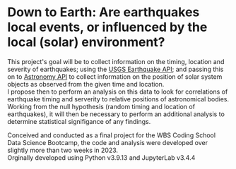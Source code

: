 # Down to Earth: Are earthquakes local events, or influenced by the local (solar) environment?

This project's goal will be to collect information on the timing, location and severity of earthquakes; 
using the [USGS Earthquake API](https://earthquake.usgs.gov/fdsnws/event/1/); 
and passing this on to [Astronomy API](https://docs.astronomyapi.com/v/v2/) to collect information
on the position of solar system objects as observed from the given time and location.    
I propose then to perform an analysis on this data to look for correlations of earthquake timing 
and serverity to relative positions of astronomical bodies.    
Working from the null hypothesis (random timing and location of earthquakes), it will
then be necessary to perform an additional analysis to determine statistical signifigance of
any findings.

Conceived and conducted as a final project for the WBS Coding School Data Science Bootcamp, 
the code and analysis were developed over slightly more than two weeks in 2023.    
Orginally developed using Python v3.9.13 and JupyterLab v3.4.4